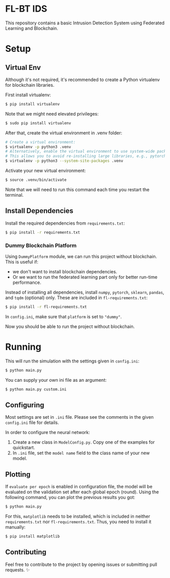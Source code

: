# FL-BT IDS

This repository contains a basic Intrusion Detection System using Federated Learning and Blockchain.

# Setup

## Virtual Env

Although it's not required, it's recommended to create a Python virtualenv for blockchain libraries.

First install virtualenv:
```sh
$ pip install virtualenv
```

Note that we might need elevated privileges:
```sh
$ sudo pip install virtualenv
```

After that, create the virtual environment in .venv folder:
```sh
# Create a virtual environment:
$ virtualenv -p python3 .venv
# Alternatively, enable the virtual environment to use system-wide packages:
# This allows you to avoid re-installing large libraries, e.g., pytorch
$ virtualenv -p python3 --system-site-packages .venv
```


Activate your new virtual environment:
```sh
$ source .venv/bin/activate
```
Note that we will need to run this command each time you restart the terminal.

## Install Dependencies

Install the required dependencies from `requirements.txt`:
```sh
$ pip install -r requirements.txt
```


### Dummy Blockchain Platform

Using `DummyPlatform` module, we can run this project without blockchain.
This is useful if:
- we don't want to install blockchain dependencies.
- Or we want to run the federated learning part only for better run-time performance.

Instead of installing all dependencies, install `numpy`, `pytorch`, `sklearn`, `pandas`, and `tqdm` (optional) only.
These are included in `fl-requirements.txt`:
```sh
$ pip install -r fl-requirements.txt
```

In `config.ini`, make sure that `platform` is set to `"dummy"`.

Now you should be able to run the project without blockchain.



# Running

This will run the simulation with the settings given in `config.ini`:
```sh
$ python main.py
```

You can supply your own ini file as an argument:
```sh
$ python main.py custom.ini
```

## Configuring

Most settings are set in `.ini` file.
Please see the comments in the given `config.ini` file for details.

In order to configure the neural network:
1. Create a new class in `ModelConfig.py`. Copy one of the examples for quickstart.
2. In `.ini` file, set the `model name` field to the class name of your new model.


## Plotting

If `evaluate per epoch` is enabled in configuration file, the model will be evaluated on the validation set after each global epoch (round).
Using the following command, you can plot the previous results you got:
```sh
$ python main.py
```

For this, `matplotlib` needs to be installed, which is included in neither `requirements.txt` nor `fl-requirements.txt`.
Thus, you need to install it manually:
```sh
$ pip install matplotlib
```

## Contributing
Feel free to contribute to the project by opening issues or submitting pull requests. ✨
